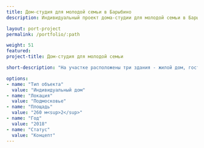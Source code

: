 ```yaml
---
title: Дом-студия для молодой семьи в Барыбино
description: Индивидуальный проект дома-студии для молодой семьи в Барыбино от архитектурного бюро А510. Индивидуальное проектирование на заказ.

layout: port-project
permalink: /portfolio/:path

weight: 51
featured:
project-title: Дом-студия для молодой семьи

short-description: "На участке расположены три здания - жилой дом, гостевой дом (баня) и гараж, совмещенный с фотостудией. Объемы зданий соединяются галереей легкой конструкции, которая служит основой концепции. Участок разделен зданиями и лентой-галереей на внешнюю и внутреннюю зоны."

options:
- name: "Тип объекта"
  value: "Индивидуальный дом"
- name: "Локация"
  value: "Подмосковье"
- name: "Площадь"
  value: "260 м<sup>2</sup>"
- name: "Год"
  value: "2018"
- name: "Статус"
  value: "Концепт"
---
```

